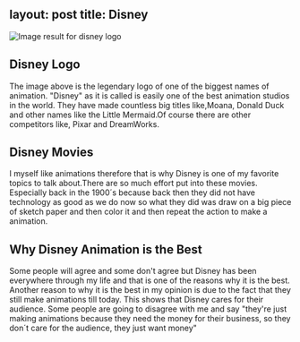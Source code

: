 layout: post
title: Disney
---

<img src="https://upload.wikimedia.org/wikipedia/commons/thumb/1/19/Disney-logo.jpg/640px-Disney-logo.jpg" alt="Image result for disney logo"/>

## Disney Logo

The image above is the legendary logo of one of the biggest names of animation. "Disney" as it is called is easily one of the best animation studios in the world. They have made countless big titles like,Moana, Donald Duck and other names like the Little Mermaid.Of course there are other competitors like, Pixar and DreamWorks.


## Disney Movies

I myself like animations therefore that is why Disney is one of my favorite topics to talk about.There are so much effort put into these movies. Especially back in the 1900´s because back then they did not have technology as good as we do now so what they did was draw on a big piece of sketch paper and then color it and then repeat the action to make a animation.


## Why Disney Animation is the Best

Some people will agree and some don't agree but Disney has been everywhere through my life and that is one of the reasons why it is the best. Another reason to why it is the best in my opinion is due to the fact that they still make animations till today. This shows that Disney cares for their audience. Some people are going to disagree with me and say "they're just making animations because they need the money for their business, so they don´t care for the audience, they just want money"
